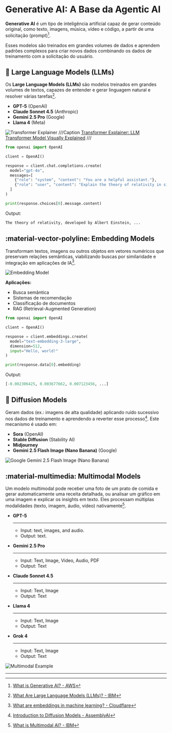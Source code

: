 # Generative AI: A Base da Agentic AI

**Generative AI** é um tipo de inteligência artificial capaz de gerar conteúdo original, como texto, imagens, música, vídeo e código, a partir de uma solicitação (prompt)[^1].

Esses modelos são treinados em grandes volumes de dados e aprendem padrões complexos para criar novos dados combinando os dados de treinamento com a solicitação do usuário.

## :brain: Large Language Models (LLMs)

Os **Large Language Models (LLMs)** são modelos treinados em grandes volumes de textos, capazes de entender e gerar linguagem natural e resolver várias tarefas[^2].

- **GPT-5** (OpenAI)
- **Claude Sonnet 4.5** (Anthropic)
- **Gemini 2.5 Pro** (Google)
- **Llama 4** (Meta)

![Transformer Explainer](https://miro.medium.com/v2/resize:fit:1400/1*iCKo6UH8I285n329j3YbBA.png)
///Caption
[Transformer Explainer: LLM Transformer Model Visually Explained](https://poloclub.github.io/transformer-explainer/)
///

```python
from openai import OpenAI

client = OpenAI()

response = client.chat.completions.create(
  model="gpt-4o",
  messages=[
    {"role": "system", "content": "You are a helpful assistant."},
    {"role": "user", "content": "Explain the theory of relativity in simple terms."}
  ]
)

print(response.choices[0].message.content)
```

Output:

```md
The theory of relativity, developed by Albert Einstein, ...
```

## :material-vector-polyline: Embedding Models

Transformam textos, imagens ou outros objetos em vetores numéricos que preservam relações semânticas, viabilizando buscas por similaridade e integração em aplicações de IA[^3].

![Embedding Model](https://weaviate.io/assets/images/embedding_model-83a51fb9487ceeb03d7af8aeccde3ffb.png)

**Aplicações:**

- Busca semântica
- Sistemas de recomendação
- Classificação de documentos
- RAG (Retrieval-Augmented Generation)

```python
from openai import OpenAI

client = OpenAI()

response = client.embeddings.create(
  model="text-embedding-3-large",
  dimension=512,
  input="Hello, world!"
)

print(response.data[0].embedding)
```

Output:

```python
[-0.002306425, 0.003677662, 0.007123456, ...]
```

## :art: Diffusion Models

Geram dados (ex.: imagens de alta qualidade) aplicando ruído sucessivo nos dados de treinamento e aprendendo a reverter esse processo[^4]. Este mecanismo é usado em:

- **Sora** (OpenAI)
- **Stable Diffusion** (Stability AI)
- **Midjourney**
- **Gemini 2.5 Flash Image (Nano Banana)** (Google)

![Google Gemini 2.5 Flash Image (Nano Banana)](https://www.gstatic.com/aistudio/welcome/v3/native_image_generation_hero.png)

## :material-multimedia: Multimodal Models

Um modelo multimodal pode receber uma foto de um prato de comida e gerar automaticamente uma receita detalhada, ou analisar um gráfico em uma imagem e explicar os insights em texto. Eles processam múltiplas modalidades (texto, imagem, áudio, vídeo) nativamente[^6].

<div class="grid cards" markdown>

-   **GPT-5**

    ---

    - Input: text, images, and audio.
    - Output: text.

-   **Gemini 2.5 Pro**

    ---

    - Input: Text, Image, Video, Audio, PDF
    - Output: Text

-   **Claude Sonnet 4.5**

    ---

    - Input: Text, Image
    - Output: Text

-   **Llama 4**

    ---

    - Input: Text, Image
    - Output: Text

-   **Grok 4**

    ---

    - Input: Text, Image
    - Output: Text

</div>

![Multimodal Example](https://lh3.googleusercontent.com/-Ps0G2TK1Q-LUbTU0vowBhng7sKV8BiFigEmmm7ub5bxC2lV8hg81EjYAB4Eij4meyRLTSu1Txim=s944-w944-rw-lo)

---

[^1]: [What is Generative AI? - AWS](https://aws.amazon.com/what-is/generative-ai/)
[^2]: [What Are Large Language Models (LLMs)? - IBM](https://www.ibm.com/think/topics/large-language-models)
[^3]: [What are embeddings in machine learning? - Cloudflare](https://www.cloudflare.com/learning/ai/what-are-embeddings/)
[^4]: [Introduction to Diffusion Models - AssemblyAI](https://www.assemblyai.com/blog/diffusion-models-for-machine-learning-introduction)
[^6]: [What is Multimodal AI? - IBM](https://www.ibm.com/think/topics/multimodal-ai)